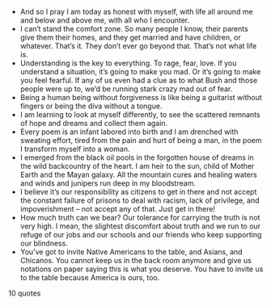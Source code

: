  - And so I pray I am today as honest with myself, with life all around me and below and above me, with all who I encounter.
 - I can’t stand the comfort zone. So many people I know, their parents give them their homes, and they get married and have children, or whatever. That’s it. They don’t ever go beyond that. That’s not what life is.
 - Understanding is the key to everything. To rage, fear, love. If you understand a situation, it’s going to make you mad. Or it’s going to make you feel fearful. If any of us even had a clue as to what Bush and those people were up to, we’d be running stark crazy mad out of fear.
 - Being a human being without forgiveness is like being a guitarist without fingers or being the diva without a tongue.
 - I am learning to look at myself differently, to see the scattered remnants of hope and dreams and collect them again.
 - Every poem is an infant labored into birth and I am drenched with sweating effort, tired from the pain and hurt of being a man, in the poem I transform myself into a woman.
 - I emerged from the black oil pools in the forgotten house of dreams in the wild backcountry of the heart. I am heir to the sun, child of Mother Earth and the Mayan galaxy. All the mountain cures and healing waters and winds and junipers run deep in my bloodstream.
 - I believe it’s our responsibility as citizens to get in there and not accept the constant failure of prisons to deal with racism, lack of privilege, and impoverishment – not accept any of that. Just get in there!
 - How much truth can we bear? Our tolerance for carrying the truth is not very high. I mean, the slightest discomfort about truth and we run to our refuge of our jobs and our schools and our friends who keep supporting our blindness.
 - You’ve got to invite Native Americans to the table, and Asians, and Chicanos. You cannot keep us in the back room anymore and give us notations on paper saying this is what you deserve. You have to invite us to the table because America is ours, too.

10 quotes